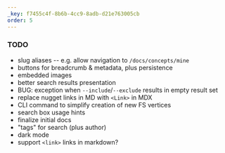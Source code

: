 ```yaml
---
_key: f7455c4f-8b6b-4cc9-8adb-d21e763005cb
order: 5
---
```


### TODO

* slug aliases -- e.g. allow navigation to `/docs/concepts/mine`
* buttons for breadcrumb & metadata, plus persistence
* embedded images
* better search results presentation
* BUG: exception when `--include`/`--exclude` results in empty result set
* replace nugget links in MD with `<Link>` in MDX
* CLI command to simplify creation of new FS vertices
* search box usage hints
* finalize initial docs
* "tags" for search (plus author)
* dark mode
* support `<link>` links in markdown?
